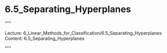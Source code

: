 # 6.5_Separating_Hyperplanes

"""

Lecture: 6_Linear_Methods_for_Classification/6.5_Separating_Hyperplanes
Content: 6.5_Separating_Hyperplanes

"""

